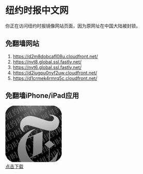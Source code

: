 <h1>纽约时报中文网</h1>
<p>你正在访问纽约时报镜像网站页面，因为原网址在中国大陆被封锁。</p>
<h2>免翻墙网站</h2>
<ol>
<li><a href="https://d2m8dobcafl08u.cloudfront.net/" target="1">https://d2m8dobcafl08u.cloudfront.net/</a></li>
<li><a href="https://nyt8.global.ssl.fastly.net/" target="2">https://nyt8.global.ssl.fastly.net/</a></li>
<li><a href="https://nyt6.global.ssl.fastly.net/" target="3">https://nyt6.global.ssl.fastly.net/</a></li>
<li><a href="https://d2iugpu0nyf2uw.cloudfront.net/" target="4">https://d2iugpu0nyf2uw.cloudfront.net/</a></li>
<li><a href="https://d1crmek4rmrq5c.cloudfront.net/" target="5">https://d1crmek4rmrq5c.cloudfront.net/</a></li>
</ol>
<h2>免翻墙iPhone/iPad应用</h2>
<p>
	<a href="https://itunes.apple.com/cn/app/niu-yue-shi-bao-zhong-wen-wang/id807498298?mt=8">
		<img src="icon175x175.jpeg" />
		<br/>点击下载
	</a>
</p>